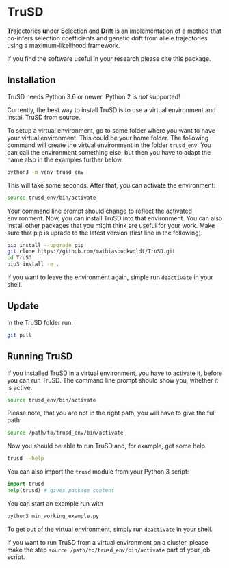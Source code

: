 # TruSD

**Tr**ajectories **u**nder **S**election and **D**rift is an implementation of a method that co-infers selection coefficients and genetic drift from allele trajectories using a maximum-likelihood framework.

If you find the software useful in your research please cite this package.


## Installation

TruSD needs Python 3.6 or newer. Python 2 is *not* supported!

Currently, the best way to install TruSD is to use a virtual environment and
install TruSD from source.

To setup a virtual environment, go to some folder where you want to have your
virtual environment. This could be your home folder. The following command will
create the virtual environment in the folder `trusd_env`. You can call the
environment something else, but then you have to adapt the name also in the
examples further below.

```sh
python3 -m venv trusd_env
```

This will take some seconds. After that, you can activate the environment:

```sh
source trusd_env/bin/activate
```

Your command line prompt should change to reflect the activated environment.
Now, you can install TruSD into that environment. You can also install other
packages that you might think are useful for your work. Make sure that pip is
uprade to the latest version (first line in the following).

```sh
pip install --upgrade pip
git clone https://github.com/mathiasbockwoldt/TruSD.git
cd TruSD
pip3 install -e .
```

If you want to leave the environment again, simple run `deactivate` in your shell.


## Update

In the TruSD folder run:

```sh
git pull
```


## Running TruSD

If you installed TruSD in a virtual environment, you have to activate it, before
you can run TruSD. The command line prompt should show you, whether it is active.

```sh
source trusd_env/bin/activate
```

Please note, that you are not in the right path, you will have to give the full
path:

```sh
source /path/to/trusd_env/bin/activate
```

Now you should be able to run TruSD and, for example, get some help.

```sh
trusd --help
```

You can also import the `trusd` module from your Python 3 script:

```python
import trusd
help(trusd) # gives package content
```

You can start an example run with

```sh
python3 min_working_example.py
```

To get out of the virtual environment, simply run `deactivate` in your shell.

If you want to run TruSD from a virtual environment on a cluster, please
make the step `source /path/to/trusd_env/bin/activate` part of your job script.
